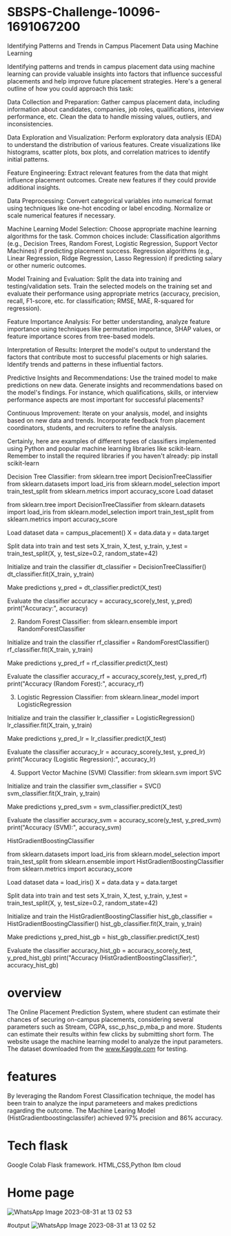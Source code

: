 # SBSPS-Challenge-10096-1691067200
Identifying Patterns and Trends in Campus Placement Data using Machine Learning

Identifying patterns and trends in campus placement data using machine learning can provide valuable insights into factors that influence successful placements and help improve future placement strategies. Here's a general outline of how you could approach this task:

Data Collection and Preparation:
Gather campus placement data, including information about candidates, companies, job roles, qualifications, interview performance, etc. Clean the data to handle missing values, outliers, and inconsistencies.

Data Exploration and Visualization: Perform exploratory data analysis (EDA) to understand the distribution of various features. Create visualizations like histograms, scatter plots, box plots, and correlation matrices to identify initial patterns.

Feature Engineering: Extract relevant features from the data that might influence placement outcomes. Create new features if they could provide additional insights.

Data Preprocessing: Convert categorical variables into numerical format using techniques like one-hot encoding or label encoding. Normalize or scale numerical features if necessary.

Machine Learning Model Selection: Choose appropriate machine learning algorithms for the task. Common choices include: Classification algorithms (e.g., Decision Trees, Random Forest, Logistic Regression, Support Vector Machines) if predicting placement success. Regression algorithms (e.g., Linear Regression, Ridge Regression, Lasso Regression) if predicting salary or other numeric outcomes.

Model Training and Evaluation: Split the data into training and testing/validation sets. Train the selected models on the training set and evaluate their performance using appropriate metrics (accuracy, precision, recall, F1-score, etc. for classification; RMSE, MAE, R-squared for regression).

Feature Importance Analysis: For better understanding, analyze feature importance using techniques like permutation importance, SHAP values, or feature importance scores from tree-based models.

Interpretation of Results: Interpret the model's output to understand the factors that contribute most to successful placements or high salaries. Identify trends and patterns in these influential factors.

Predictive Insights and Recommendations: Use the trained model to make predictions on new data. Generate insights and recommendations based on the model's findings. For instance, which qualifications, skills, or interview performance aspects are most important for successful placements?

Continuous Improvement: Iterate on your analysis, model, and insights based on new data and trends. Incorporate feedback from placement coordinators, students, and recruiters to refine the analysis.

Certainly, here are examples of different types of classifiers implemented using Python and popular machine learning libraries like scikit-learn. Remember to install the required libraries if you haven't already: pip install scikit-learn

Decision Tree Classifier: from sklearn.tree import DecisionTreeClassifier from sklearn.datasets import load_iris from sklearn.model_selection import train_test_split from sklearn.metrics import accuracy_score
Load dataset

from sklearn.tree import DecisionTreeClassifier
from sklearn.datasets import load_iris
from sklearn.model_selection import train_test_split
from sklearn.metrics import accuracy_score

 Load dataset
data = campus_placement()
X = data.data
y = data.target

 Split data into train and test sets
X_train, X_test, y_train, y_test = train_test_split(X, y, test_size=0.2, random_state=42)

 Initialize and train the classifier
dt_classifier = DecisionTreeClassifier()
dt_classifier.fit(X_train, y_train)

 Make predictions
y_pred = dt_classifier.predict(X_test)

 Evaluate the classifier
accuracy = accuracy_score(y_test, y_pred)
print("Accuracy:", accuracy)

2. Random Forest Classifier:
 from sklearn.ensemble import RandomForestClassifier

 Initialize and train the classifier
rf_classifier = RandomForestClassifier()
rf_classifier.fit(X_train, y_train)

 Make predictions
y_pred_rf = rf_classifier.predict(X_test)

 Evaluate the classifier
accuracy_rf = accuracy_score(y_test, y_pred_rf)
print("Accuracy (Random Forest):", accuracy_rf)

 3. Logistic Regression Classifier:
 from sklearn.linear_model import LogisticRegression

 Initialize and train the classifier
lr_classifier = LogisticRegression()
lr_classifier.fit(X_train, y_train)

 Make predictions
y_pred_lr = lr_classifier.predict(X_test)

 Evaluate the classifier
accuracy_lr = accuracy_score(y_test, y_pred_lr)
print("Accuracy (Logistic Regression):", accuracy_lr)

4. Support Vector Machine (SVM) Classifier:
from sklearn.svm import SVC

 Initialize and train the classifier
svm_classifier = SVC()
svm_classifier.fit(X_train, y_train)

 Make predictions
y_pred_svm = svm_classifier.predict(X_test)

 Evaluate the classifier
accuracy_svm = accuracy_score(y_test, y_pred_svm)
print("Accuracy (SVM):", accuracy_svm)



HistGradientBoostingClassifier

from sklearn.datasets import load_iris
from sklearn.model_selection import train_test_split
from sklearn.ensemble import HistGradientBoostingClassifier
from sklearn.metrics import accuracy_score

 Load dataset
data = load_iris()
X = data.data
y = data.target

 Split data into train and test sets
X_train, X_test, y_train, y_test = train_test_split(X, y, test_size=0.2, random_state=42)

Initialize and train the HistGradientBoostingClassifier
hist_gb_classifier = HistGradientBoostingClassifier()
hist_gb_classifier.fit(X_train, y_train)

 Make predictions
y_pred_hist_gb = hist_gb_classifier.predict(X_test)

 Evaluate the classifier
accuracy_hist_gb = accuracy_score(y_test, y_pred_hist_gb)
print("Accuracy (HistGradientBoostingClassifier):", accuracy_hist_gb)

# overview
The Online Placement Prediction System, where student can estimate their chances of securing on-campus placements, considering several parameters such as Stream, CGPA, ssc_p,hsc_p,mba_p and more. Students can estimate their results within few clicks by submitting short form. The website usage the machine learning model to analyze the input parameters. The dataset downloaded from the www.Kaggle.com for testing.

# features
By leveraging the Random Forest Classification technique, the model has been train to analyze the input parameteers and makes predictions ragarding the outcome. The Machine Learing Model (HistGradientboostingclassifer) achieved 97% precision and 86% accuracy.
# Tech flask
Google Colab Flask framework. HTML,CSS,Python Ibm cloud

# Home page
![WhatsApp Image 2023-08-31 at 13 02 53](https://github.com/jithendrasaibb/pred/assets/143669432/e1f50263-7bcf-4e72-8973-1fefacd5b840)

#output
![WhatsApp Image 2023-08-31 at 13 02 52](https://github.com/jithendrasaibb/pred/assets/143669432/7297e002-0ac9-4c04-b8f9-53c3dc944182)
